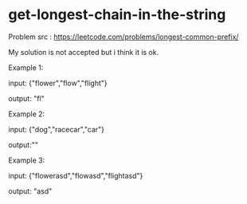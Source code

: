 # get-longest-chain-in-the-string

Problem src : https://leetcode.com/problems/longest-common-prefix/

My solution is not accepted but i think it is ok.




Example 1:

input: {"flower","flow","flight"}

output: "fl"




Example 2:

input: {"dog","racecar","car"}

output:""




Example 3:

input: {"flowerasd","flowasd","flightasd"}

output: "asd"
